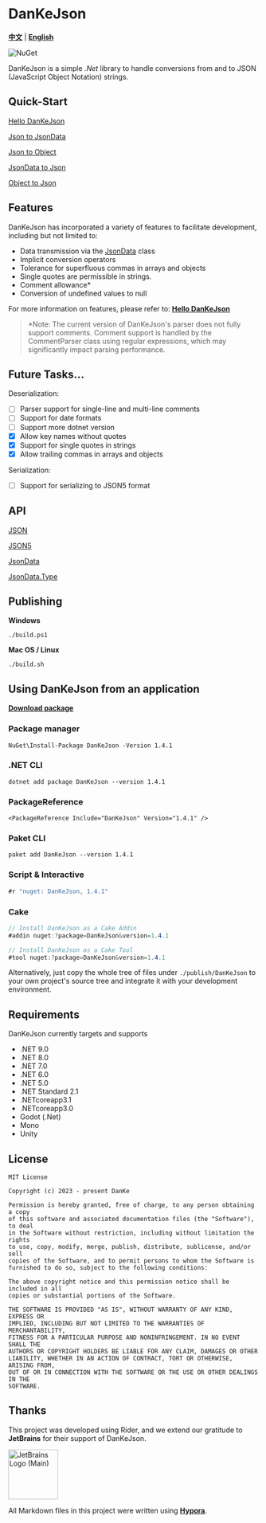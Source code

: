 # DanKeJson

[**中文**](./README.md) | <u>**English**</u>

![NuGet](https://img.shields.io/nuget/v/DanKeJson.svg)

DanKeJson is a simple *.Net* library to handle conversions from and to JSON (JavaScript Object Notation) strings.

## Quick-Start

[Hello DanKeJson](./Docs/DanKeJson.md)

[Json to JsonData](./Docs/QuickStart/Json2JsonData.md)

[Json to Object](./Docs/QuickStart/Json2Object.md)

[JsonData to Json](./Docs/QuickStart/JsonData2Json.md)

[Object to Json](./Docs/QuickStart/Object2Json.md)

## Features

DanKeJson has incorporated a variety of features to facilitate development, including but not limited to:

- Data transmission via the [JsonData](./Docs/API/JsonData.md) class
- Implicit conversion operators
- Tolerance for superfluous commas in arrays and objects
- Single quotes are permissible in strings.
- Comment allowance*
- Conversion of undefined values to null

For more information on features, please refer to: [**Hello DanKeJson**](./Docs/DanKeJson.md)

> *Note: The current version of DanKeJson's parser does not fully support comments. Comment support is handled by the CommentParser class using regular expressions, which may significantly impact parsing performance.

## Future Tasks...

Deserialization:

- [ ]  Parser support for single-line and multi-line comments
- [ ]  Support for date formats
- [ ]  Support more dotnet version
- [X]  Allow key names without quotes
- [X]  Support for single quotes in strings
- [X]  Allow trailing commas in arrays and objects

Serialization:

- [ ]  Support for serializing to JSON5 format

## API

[JSON](./Docs/API/JSON.md)

[JSON5](./Docs/API/JSON5.md)

[JsonData](./Docs/API/JsonData.md)

[JsonData.Type](./Docs/API/JsonData.Type.md)

## Publishing

**Windows**

```shell
./build.ps1
```

**Mac OS / Linux**

```shell
./build.sh
```

## Using DanKeJson from an application

**[Download package](https://www.nuget.org/api/v2/package/DanKeJson/1.4.1)**

### Package manager

```shell
NuGet\Install-Package DanKeJson -Version 1.4.1
```

### .NET CLI

```shell
dotnet add package DanKeJson --version 1.4.1
```

### PackageReference

```xaml
<PackageReference Include="DanKeJson" Version="1.4.1" />
```

### Paket CLI

```shell
paket add DanKeJson --version 1.4.1
```

### Script & Interactive

```c#
#r "nuget: DanKeJson, 1.4.1"
```

### Cake

```C#
// Install DanKeJson as a Cake Addin
#addin nuget:?package=DanKeJson&version=1.4.1

// Install DanKeJson as a Cake Tool
#tool nuget:?package=DanKeJson&version=1.4.1
```

Alternatively, just copy the whole tree of files under `./publish/DanKeJson` to your own project's source tree and integrate it with your development environment.

## Requirements

DanKeJson currently targets and supports

- .NET 9.0
- .NET 8.0
- .NET 7.0
- .NET 6.0
- .NET 5.0
- .NET Standard 2.1
- .NETcoreapp3.1
- .NETcoreapp3.0
- Godot (.Net)
- Mono
- Unity

## License

```
MIT License

Copyright (c) 2023 - present DanKe

Permission is hereby granted, free of charge, to any person obtaining a copy
of this software and associated documentation files (the "Software"), to deal
in the Software without restriction, including without limitation the rights
to use, copy, modify, merge, publish, distribute, sublicense, and/or sell
copies of the Software, and to permit persons to whom the Software is
furnished to do so, subject to the following conditions:

The above copyright notice and this permission notice shall be included in all
copies or substantial portions of the Software.

THE SOFTWARE IS PROVIDED "AS IS", WITHOUT WARRANTY OF ANY KIND, EXPRESS OR
IMPLIED, INCLUDING BUT NOT LIMITED TO THE WARRANTIES OF MERCHANTABILITY,
FITNESS FOR A PARTICULAR PURPOSE AND NONINFRINGEMENT. IN NO EVENT SHALL THE
AUTHORS OR COPYRIGHT HOLDERS BE LIABLE FOR ANY CLAIM, DAMAGES OR OTHER
LIABILITY, WHETHER IN AN ACTION OF CONTRACT, TORT OR OTHERWISE, ARISING FROM,
OUT OF OR IN CONNECTION WITH THE SOFTWARE OR THE USE OR OTHER DEALINGS IN THE
SOFTWARE.
```

## Thanks

This project was developed using Rider, and we extend our gratitude to **JetBrains** for their support of DanKeJson.

<img src="https://resources.jetbrains.com/storage/products/company/brand/logos/jb_beam.png" alt="JetBrains Logo (Main)" width="100" height="100">

All Markdown files in this project were written using [**Hypora**](https://github.com/DanKE123abc/Hypora).
